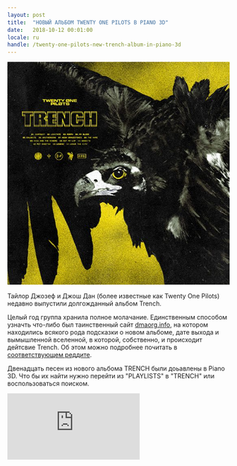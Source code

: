 ```yaml
---
layout: post
title:  "НОВЫЙ АЛЬБОМ TWENTY ONE PILOTS В PIANO 3D"
date:   2018-10-12 00:01:00
locale: ru
handle: /twenty-one-pilots-new-trench-album-in-piano-3d
---
```


<div class="container mb-4">
  <div class="row justify-content-center">
    <div class="col-12 col-md-8">
      <img src="/public/images/trench-cover.jpg" alt="twenty one pitlos trench album cover" />
    </div>
  </div>
</div>

Тайлор Джозеф и Джош Дан (более известные как Twenty One Pilots) недавно выпустили долгожданный альбом Trench.

Целый год группа хранила полное молачание. Единственным способом узначть что-либо был таинственный сайт [dmaorg.info](http://dmaorg.info/), на котором находились всякого рода подсказки о новом альбоме, дате выхода и вымышленной вселенной, в которой, собственно, и происходит дейтсвие Trench. Об этом можно подробнее почитать в [соответствующем реддите](https://www.reddit.com/r/twentyonepilots/).

Двенадцать песен из нового альбома TRENCH были доьавлены в Piano 3D. Что бы их найти нужно перейти из "PLAYLISTS" в "TRENCH" или воспользоваться поиском.
<br>

<div class="videowrapper">
<iframe src="https://www.youtube.com/embed/videoseries?list=PLlYU8mGLP7Xt3bRByMsjZKLHM2mCnRONN" frameborder="0" allow="autoplay; encrypted-media" allowfullscreen></iframe>
</div>